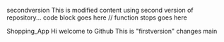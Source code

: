  secondversion
This is modified content using second version of repository...
code block goes here
// function stops goes here

Shopping_App
Hi welcome to Github
This is "firstversion" changes
 main
